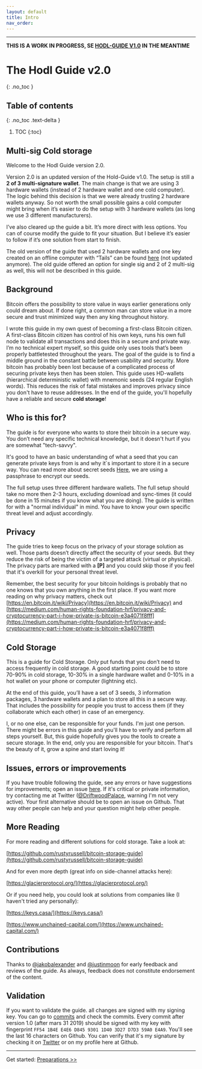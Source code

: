 ```yaml
---
layout: default
title: Intro
nav_order: 
---
```

---
**THIS IS A WORK IN PROGRESS, SE [HODL-GUIDE V1.0](https://github.com/DriftwoodPalace/guides/) IN THE MEANTIME**
# The Hodl Guide v2.0
{: .no_toc }

## Table of contents
{: .no_toc .text-delta }

1. TOC
{:toc}

## Multi-sig Cold storage

Welcome to the Hodl Guide version 2.0.

Version 2.0 is an updated version of the Hold-Guide v1.0. The setup is still a **2 of 3 multi-signature wallet**. The main change is that we are using 3 hardware wallets (instead of 2 hardware wallet and one cold computer). The logic behind this decision is that we were already trusting 2 hardware wallets anyway. So not worth the small possible gains a cold computer might bring when it’s easier to do the setup with 3 hardware wallets (as long we use 3 different manufacturers).

I’ve also cleared up the guide a bit. It’s more direct with less options. You can of course modify the guide to fit your situation. But I believe it’s easier to follow if it’s one solution from start to finish.  

The old version of the guide that used 2 hardware wallets and one key created on an offline computer with “Tails” can be found [here](https://github.com/DriftwoodPalace/guides) (not updated anymore). The old guide offered an option for single sig and 2 of 2 multi-sig as well, this will not be described in this guide.

## Background

Bitcoin offers the possibility to store value in ways earlier generations only could dream about. If done right, a common man can store value in a more secure and trust minimized way then any king throughout history.

I wrote this guide in my own quest of becoming a first-class Bitcoin citizen. A first-class Bitcoin citizen has control of his own keys, runs his own full node to validate all transactions and does this in a secure and private way. I’m no technical expert myself, so this guide only uses tools that’s been properly battletested throughout the years. The goal of the guide is to find a middle ground in the constant battle between usability and security. More bitcoin has probably been lost because of a complicated process of securing private keys then has been stolen. This guide uses HD-wallets (hierarchical deterministic wallet) with mnemonic seeds (24 regular English words). This reduces the risk of fatal mistakes and improves privacy since you don't have to reuse addresses. In the end of the guide, you'll hopefully have a reliable and secure **cold storage**!

## Who is this for?

The guide is for everyone who wants to store their bitcoin in a secure way. You don’t need any specific technical knowledge, but it doesn't hurt if you are somewhat "tech-savvy".

It's good to have an basic understanding of what a seed that you can generate private keys from is and why it´s important to store it in a secure way. You can read more about secret seeds [Here](https://en.bitcoin.it/wiki/Seed_phrase), we are using a passphrase to encrypt our seeds.

The full setup uses three different hardware wallets. The full setup should take no more then 2-3 hours, excluding download and sync-times (it could be done in 15 minutes if you know what you are doing). The guide is written for with a "normal individual" in mind. You have to know your own specific threat level and adjust accordingly.

## Privacy

The guide tries to keep focus on the privacy of your storage solution as well. Those parts doesn’t directly affect the security of your seeds. But they reduce the risk of being the victim of a targeted attack (virtual or physical). The privacy parts are marked with a **[P]** and you could skip those if you feel that it's overkill for your personal threat level.

Remember, the best security for your bitcoin holdings is probably that no one knows that you own anything in the first place.
If you want more reading on why privacy matters, check out [https://en.bitcoin.it/wiki/Privacy](https://en.bitcoin.it/wiki/Privacy) and [https://medium.com/human-rights-foundation-hrf/privacy-and-cryptocurrency-part-i-how-private-is-bitcoin-e3a4071f8fff](https://medium.com/human-rights-foundation-hrf/privacy-and-cryptocurrency-part-i-how-private-is-bitcoin-e3a4071f8fff)


## Cold Storage

This is a guide for Cold Storage. Only put funds that you don’t need to access frequently in cold storage. A good starting point could be to store 70-90% in cold storage, 10-30% in a single hardware wallet and 0-10% in a hot wallet on your phone or computer (lightning etc).

At the end of this guide, you’ll have a set of 3 seeds, 3 information packages, 3 hardware wallets and a plan to store all this in a secure way. That includes the possibility for people you trust to access them (if they collaborate which each other) in case of an emergency.

I, or no one else, can be responsible for your funds. I'm just one person. There might be errors in this guide and you'll have to verify and perform all steps yourself. But, this guide hopefully gives you the tools to create a secure storage. In the end, only you are responsible for your bitcoin. That's the beauty of it, grow a spine and start loving it!

## Issues, errors or improvements

If you have trouble following the guide, see any errors or have suggestions for improvements; open an issue [here](https://github.com/DriftwoodPalace/Hodl-Guide/issues). If it's critical or private information, try contacting me at Twitter ([@DriftwoodPalace](https://twitter.com/DriftwoodPalace), warning I'm not very active). Your first alternative should be to open an issue on Github. That way other people can help and your question might help other people.

## More Reading

For more reading and different solutions for cold storage. Take a look at:

[https://github.com/rustyrussell/bitcoin-storage-guide](https://github.com/rustyrussell/bitcoin-storage-guide)

And for even more depth (great info on side-channel attacks here):

[https://glacierprotocol.org/](https://glacierprotocol.org/)

Or if you need help, you could look at solutions from companies like (I haven't tried any personally):

[https://keys.casa/](https://keys.casa/)

[https://www.unchained-capital.com/](https://www.unchained-capital.com/)

## Contributions

Thanks to [@jakobalexander](https://github.com/jakobalexander) and [@justinmoon](https://github.com/justinmoon) for early feedback and reviews of the guide. As always, feedback does not constitute endorsement of the content.

## Validation

If you want to validate the guide. all changes are signed with my signing key. You can go to [commits](https://github.com/DriftwoodPalace/Hodl-Guide/commits/master/) and check the commits. Every commit after version 1.0 (after mars 31 2019) should be signed with my key with fingerprint `FF54 1B4E E4E6 D845 9301 1D40 3D27 D7D3 59A0 E4A9`.  You'll see the last 16 characters on Github. You can verify that it's my signature by checking it on [Twitter](https://twitter.com/DriftwoodPalace) or on my profile here at Github.

---
Get started: [Preparations >>](hodl-guide_10_preparations.md)